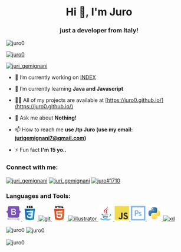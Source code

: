 <h1 align="center">Hi 👋, I'm Juro</h1>
<h3 align="center">just a developer from Italy!</h3>

<p align="left"> <img src="https://komarev.com/ghpvc/?username=juro0&label=Profile%20views&color=0e75b6&style=flat" alt="juro0" /> </p>

<p align="left"> <a href="https://github.com/ryo-ma/github-profile-trophy"><img src="https://github-profile-trophy.vercel.app/?username=juro0" alt="juro0" /></a> </p>

<p align="left"> <a href="https://twitter.com/juri_gemignani" target="blank"><img src="https://img.shields.io/twitter/follow/juri_gemignani?logo=twitter&style=for-the-badge" alt="juri_gemignani" /></a> </p>

- 🔭 I’m currently working on [INDEX](https://github.com/index-studio)

- 🌱 I’m currently learning **Java and Javascript**

- 👨‍💻 All of my projects are available at [https://juro0.github.io/](https://juro0.github.io/)

- 💬 Ask me about **Nothing!**

- 📫 How to reach me **use /tp Juro (use my email: jurigemignani7@gmail.com)**

- ⚡ Fun fact **I'm 15 yo..**

<h3 align="left">Connect with me:</h3>
<p align="left">
<a href="https://twitter.com/juri_gemignani" target="blank"><img align="center" src="https://raw.githubusercontent.com/rahuldkjain/github-profile-readme-generator/master/src/images/icons/Social/twitter.svg" alt="juri_gemignani" height="30" width="40" /></a>
<a href="https://instagram.com/juri_gemignani" target="blank"><img align="center" src="https://raw.githubusercontent.com/rahuldkjain/github-profile-readme-generator/master/src/images/icons/Social/instagram.svg" alt="juri_gemignani" height="30" width="40" /></a>
<a href="https://discord.gg/juro#1710" target="blank"><img align="center" src="https://raw.githubusercontent.com/rahuldkjain/github-profile-readme-generator/master/src/images/icons/Social/discord.svg" alt="juro#1710" height="30" width="40" /></a>
</p>

<h3 align="left">Languages and Tools:</h3>
<p align="left"> <a href="https://getbootstrap.com" target="_blank" rel="noreferrer"> <img src="https://raw.githubusercontent.com/devicons/devicon/master/icons/bootstrap/bootstrap-plain-wordmark.svg" alt="bootstrap" width="40" height="40"/> </a> <a href="https://www.w3schools.com/css/" target="_blank" rel="noreferrer"> <img src="https://raw.githubusercontent.com/devicons/devicon/master/icons/css3/css3-original-wordmark.svg" alt="css3" width="40" height="40"/> </a> <a href="https://git-scm.com/" target="_blank" rel="noreferrer"> <img src="https://www.vectorlogo.zone/logos/git-scm/git-scm-icon.svg" alt="git" width="40" height="40"/> </a> <a href="https://www.w3.org/html/" target="_blank" rel="noreferrer"> <img src="https://raw.githubusercontent.com/devicons/devicon/master/icons/html5/html5-original-wordmark.svg" alt="html5" width="40" height="40"/> </a> <a href="https://www.adobe.com/in/products/illustrator.html" target="_blank" rel="noreferrer"> <img src="https://www.vectorlogo.zone/logos/adobe_illustrator/adobe_illustrator-icon.svg" alt="illustrator" width="40" height="40"/> </a> <a href="https://www.java.com" target="_blank" rel="noreferrer"> <img src="https://raw.githubusercontent.com/devicons/devicon/master/icons/java/java-original.svg" alt="java" width="40" height="40"/> </a> <a href="https://developer.mozilla.org/en-US/docs/Web/JavaScript" target="_blank" rel="noreferrer"> <img src="https://raw.githubusercontent.com/devicons/devicon/master/icons/javascript/javascript-original.svg" alt="javascript" width="40" height="40"/> </a> <a href="https://www.photoshop.com/en" target="_blank" rel="noreferrer"> <img src="https://raw.githubusercontent.com/devicons/devicon/master/icons/photoshop/photoshop-line.svg" alt="photoshop" width="40" height="40"/> </a> <a href="https://www.python.org" target="_blank" rel="noreferrer"> <img src="https://raw.githubusercontent.com/devicons/devicon/master/icons/python/python-original.svg" alt="python" width="40" height="40"/> </a> <a href="https://www.adobe.com/products/xd.html" target="_blank" rel="noreferrer"> <img src="https://cdn.worldvectorlogo.com/logos/adobe-xd.svg" alt="xd" width="40" height="40"/> </a> </p>

<p><img align="left" src="https://github-readme-stats.vercel.app/api/top-langs?username=juro0&show_icons=true&locale=en&layout=compact" alt="juro0" /></p>

<p>&nbsp;<img align="center" src="https://github-readme-stats.vercel.app/api?username=juro0&show_icons=true&locale=en" alt="juro0" /></p>

<p><img align="center" src="https://github-readme-streak-stats.herokuapp.com/?user=juro0&" alt="juro0" /></p>
